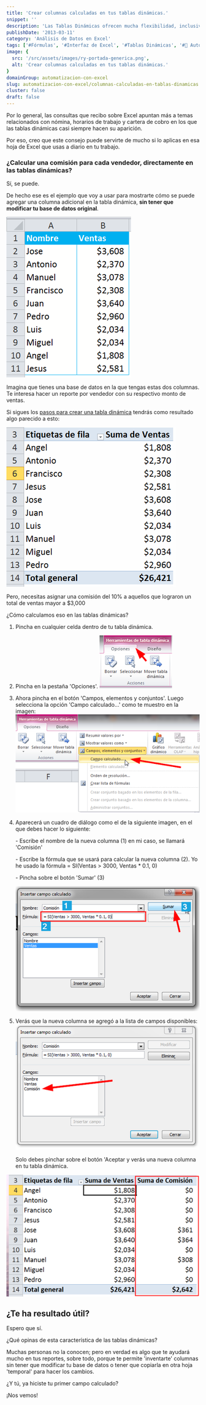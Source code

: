 ```yaml
---
title: 'Crear columnas calculadas en tus tablas dinámicas.'
snippet: ''
description: 'Las Tablas Dinámicas ofrecen mucha flexibilidad, inclusive te dan la posibilidad de crear columnas calculadas sin afectar tu base de datos original.'
publishDate: '2013-03-11'
category: 'Análisis de Datos en Excel'
tags: ['#Fórmulas', '#Interfaz de Excel', '#Tablas Dinámicas', '#🤖 Automatización con Excel '] 
image: {
  src: '/src/assets/images/ry-portada-generica.png',
  alt: 'Crear columnas calculadas en tus tablas dinámicas.'
}
domainGroup: automatizacion-con-excel
slug: automatizacion-con-excel/columnas-calculadas-en-tablas-dinamicas
cluster: false
draft: false
---
```


Por lo general, las consultas que recibo sobre Excel apuntan más a temas relacionados con nómina, horarios de trabajo y cartera de cobro en los que las tablas dinámicas casi siempre hacen su aparición.

Por eso, creo que este consejo puede servirte de mucho si lo aplicas en esa hoja de Excel que usas a diario en tu trabajo.

### ¿Calcular una comisión para cada vendedor, directamente en las tablas dinámicas?

Sí, se puede.

De hecho ese es el ejemplo que voy a usar para mostrarte cómo se puede agregar una columna adicional en la tabla dinámica, **sin tener que modificar tu base de datos original**.

[![Tablas Dinámicas](/src/assets/images/2023/tablas-dinamicas-000317.png)](http://raymundoycaza.com/wp-content/uploads/tablas-dinamicas-000317.png)

Imagina que tienes una base de datos en la que tengas estas dos columnas. Te interesa hacer un reporte por vendedor con su respectivo monto de ventas.

Si sigues los [pasos para crear una tabla dinámica](http://raymundoycaza.com/tablas-dinamicas/) tendrás como resultado algo parecido a esto:

[![Tablas Dinámicas](/src/assets/images/2023/tablas-dinamicas-000318.png)](http://raymundoycaza.com/wp-content/uploads/tablas-dinamicas-000318.png)

Pero, necesitas asignar una comisión del 10% a aquellos que lograron un total de ventas mayor a $3,000

¿Cómo calculamos eso en las tablas dinámicas?

1. Pincha en cualquier celda dentro de tu tabla dinámica.
2. Pincha en la pestaña 'Opciones'. [![Tablas Dinámicas](/src/assets/images/2023/tablas-dinamicas-000319.png)](http://raymundoycaza.com/wp-content/uploads/tablas-dinamicas-000319.png)
3. Ahora pincha en el botón 'Campos, elementos y conjuntos'. Luego selecciona la opción 'Campo calculado...' como te muestro en la imagen: [![Tablas Dinámicas](/src/assets/images/2023/tablas-dinamicas-000320.png)](http://raymundoycaza.com/wp-content/uploads/tablas-dinamicas-000320.png)
4. Aparecerá un cuadro de diálogo como el de la siguiente imagen, en el que debes hacer lo siguiente:
    
    \- Escribe el nombre de la nueva columna (1) en mi caso, se llamará 'Comisión'
    
    \- Escribe la fórmula que se usará para calcular la nueva columna (2). Yo he usado la fórmula = SI(Ventas > 3000, Ventas \* 0.1, 0)
    
    \- Pincha sobre el botón 'Sumar' (3)
    
    [![Tablas Dinámicas](/src/assets/images/2023/tablas-dinamicas-000321.png)](http://raymundoycaza.com/wp-content/uploads/tablas-dinamicas-000321.png)
5. Verás que la nueva columna se agregó a la lista de campos disponibles: [![Tablas Dinámicas](/src/assets/images/2023/tablas-dinamicas-000322.png)](http://raymundoycaza.com/wp-content/uploads/tablas-dinamicas-000322.png)
    
    Solo debes pinchar sobre el botón 'Aceptar y verás una nueva columna en tu tabla dinámica.
    

[![Tablas Dinámicas](/src/assets/images/2023/tablas-dinamicas-000323-600x378.png)](http://raymundoycaza.com/wp-content/uploads/tablas-dinamicas-000323.png)

## ¿Te ha resultado útil?

Espero que sí.

¿Qué opinas de esta característica de las tablas dinámicas?

Muchas personas no la conocen; pero en verdad es algo que te ayudará mucho en tus reportes, sobre todo, porque te permite 'inventarte' columnas sin tener que modificar tu base de datos o tener que copiarla en otra hoja 'temporal' para hacer los cambios.

¿Y tú, ya hiciste tu primer campo calculado?

¡Nos vemos!
